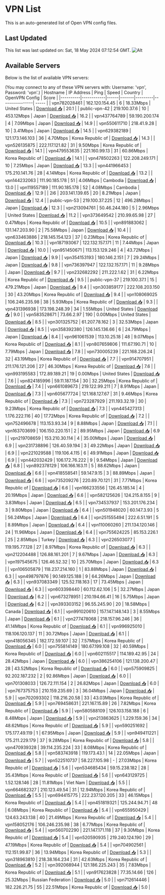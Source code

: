 # VPN List

This is an auto-generated list of Open VPN config files.

## Last Updated

This list was last updated on: Sat, 18 May 2024 07:12:54 GMT.
![Alt](https://repobeats.axiom.co/api/embed/186b98318ef1479477931607c1ad7d823f12451f.svg "Repobeats analytics image")

## Available Servers

Below is the list of available VPN servers:

(You may connect to any of these VPN servers with: Username: 'vpn', Password: 'vpn'.)
| Hostname | IP Address | Ping | Speed | Country | OpenVPN Config | Score |
|----------|------------|------|-------|---------|----------------| ----- |
| vpn782028461 | 162.120.154.45 | 6 | 18.33Mbps | United States | [Download 📥](./configs/server_0_US.ovpn) | 20.1 |
| public-vpn-42 | 219.100.37.6 | 10 | 453.12Mbps | Japan | [Download 📥](./configs/server_1_JP.ovpn) | 16.2 |
| vpn437764789 | 59.190.200.174 | 4 | 7.09Mbps | Japan | [Download 📥](./configs/server_2_JP.ovpn) | 14.9 |
| vpn550611710 | 218.41.9.28 | 10 | 3.41Mbps | Japan | [Download 📥](./configs/server_3_JP.ovpn) | 14.5 |
| vpn629382189 | 121.173.146.103 | 36 | 4.70Mbps | Korea Republic of | [Download 📥](./configs/server_4_KR.ovpn) | 14.3 |
| vpn526135875 | 222.117.121.82 | 31 | 9.50Mbps | Korea Republic of | [Download 📥](./configs/server_5_KR.ovpn) | 14.1 |
| vpn479553635 | 221.160.99.13 | 31 | 60.86Mbps | Korea Republic of | [Download 📥](./configs/server_6_KR.ovpn) | 14.1 |
| vpn478502263 | 122.208.249.171 | 10 | 7.25Mbps | Japan | [Download 📥](./configs/server_7_JP.ovpn) | 13.3 |
| vpn441966453 | 175.210.141.76 | 28 | 4.14Mbps | Korea Republic of | [Download 📥](./configs/server_8_KR.ovpn) | 13.2 |
| vpn144232063 | 111.90.185.178 | 51 | 4.06Mbps | Cambodia | [Download 📥](./configs/server_9_KH.ovpn) | 13.0 |
| vpn119557189 | 111.90.185.178 | 52 | 4.08Mbps | Cambodia | [Download 📥](./configs/server_10_KH.ovpn) | 12.9 |
| 2i6 | 203.141.139.65 | 20 | 8.21Mbps | Japan | [Download 📥](./configs/server_11_JP.ovpn) | 12.4 |
| public-vpn-53 | 219.100.37.225 | 12 | 496.28Mbps | Japan | [Download 📥](./configs/server_12_JP.ovpn) | 12.3 |
| vpn213094761 | 50.46.244.180 | 5 | 2.96Mbps | United States | [Download 📥](./configs/server_13_US.ovpn) | 11.2 |
| vpn373649542 | 210.99.65.98 | 27 | 0.47Mbps | Korea Republic of | [Download 📥](./configs/server_14_KR.ovpn) | 10.5 |
| vpn891883062 | 131.147.203.90 | 2 | 75.58Mbps | Japan | [Download 📥](./configs/server_15_JP.ovpn) | 10.4 |
| vpn633463886 | 218.145.154.123 | 37 | 0.23Mbps | Korea Republic of | [Download 📥](./configs/server_16_KR.ovpn) | 10.3 |
| vpn187193067 | 122.132.157.171 | 11 | 7.44Mbps | Japan | [Download 📥](./configs/server_17_JP.ovpn) | 10.0 |
| vpn951450671 | 113.153.129.246 | 4 | 43.72Mbps | Japan | [Download 📥](./configs/server_18_JP.ovpn) | 9.9 |
| vpn354153193 | 180.146.2.151 | 7 | 29.24Mbps | Japan | [Download 📥](./configs/server_19_JP.ovpn) | 9.8 |
| vpn736397947 | 122.132.157.171 | 11 | 9.28Mbps | Japan | [Download 📥](./configs/server_20_JP.ovpn) | 9.7 |
| vpn232682292 | 211.222.1.62 | 31 | 6.22Mbps | Korea Republic of | [Download 📥](./configs/server_21_KR.ovpn) | 9.5 |
| public-vpn-37 | 219.100.37.1 | 15 | 479.21Mbps | Japan | [Download 📥](./configs/server_22_JP.ovpn) | 9.4 |
| vpn303859177 | 222.108.203.150 | 30 | 43.20Mbps | Korea Republic of | [Download 📥](./configs/server_23_KR.ovpn) | 9.4 |
| vpn108069025 | 106.246.235.98 | 38 | 5.93Mbps | Korea Republic of | [Download 📥](./configs/server_24_KR.ovpn) | 9.3 |
| vpn431396938 | 173.198.248.39 | 34 | 1.55Mbps | United States | [Download 📥](./configs/server_25_US.ovpn) | 9.0 |
| vpn583528671 | 73.66.2.97 | 190 | 0.00Mbps | United States | [Download 📥](./configs/server_26_US.ovpn) | 8.5 |
| vpn301325752 | 61.207.78.162 | 3 | 32.53Mbps | Japan | [Download 📥](./configs/server_27_JP.ovpn) | 8.5 |
| vpn358392380 | 126.145.136.66 | 6 | 24.79Mbps | Japan | [Download 📥](./configs/server_28_JP.ovpn) | 8.4 |
| vpn961061539 | 113.10.25.18 | 48 | 9.07Mbps | Korea Republic of | [Download 📥](./configs/server_29_KR.ovpn) | 8.1 |
| vpn807659806 | 111.67.190.71 | 10 | 7.79Mbps | Japan | [Download 📥](./configs/server_30_JP.ovpn) | 7.8 |
| vpn730005239 | 221.168.226.24 | 32 | 43.19Mbps | Korea Republic of | [Download 📥](./configs/server_31_KR.ovpn) | 7.7 |
| vpn914707951 | 211.176.121.206 | 27 | 46.30Mbps | Korea Republic of | [Download 📥](./configs/server_32_KR.ovpn) | 7.6 |
| vpn993195583 | 172.89.189.21 | 19 | 0.00Mbps | United States | [Download 📥](./configs/server_33_US.ovpn) | 7.6 |
| vpn824185996 | 59.11.187.154 | 30 | 32.25Mbps | Korea Republic of | [Download 📥](./configs/server_34_KR.ovpn) | 7.4 |
| vpn661089673 | 219.122.99.211 | 7 | 8.91Mbps | Japan | [Download 📥](./configs/server_35_JP.ovpn) | 7.3 |
| vpn605677724 | 121.168.127.67 | 31 | 9.46Mbps | Korea Republic of | [Download 📥](./configs/server_36_KR.ovpn) | 7.3 |
| vpn723287929 | 211.193.32.19 | 30 | 9.23Mbps | Korea Republic of | [Download 📥](./configs/server_37_KR.ovpn) | 7.3 |
| vpn445427313 | 1.176.222.116 | 40 | 17.72Mbps | Korea Republic of | [Download 📥](./configs/server_38_KR.ovpn) | 7.2 |
| vpn752496678 | 113.153.93.34 | 9 | 8.88Mbps | Japan | [Download 📥](./configs/server_39_JP.ovpn) | 7.1 |
| vpn163703699 | 106.150.220.151 | 2 | 89.95Mbps | Japan | [Download 📥](./configs/server_40_JP.ovpn) | 6.9 |
| vpn219708659 | 153.210.30.114 | 4 | 35.00Mbps | Japan | [Download 📥](./configs/server_41_JP.ovpn) | 6.9 |
| vpn231738896 | 126.40.59.194 | 3 | 49.22Mbps | Japan | [Download 📥](./configs/server_42_JP.ovpn) | 6.9 |
| vpn221029588 | 119.106.4.115 | 6 | 49.91Mbps | Japan | [Download 📥](./configs/server_43_JP.ovpn) | 6.9 |
| vpn442032429 | 106.172.76.222 | 9 | 9.54Mbps | Japan | [Download 📥](./configs/server_44_JP.ovpn) | 6.8 |
| vpn892378129 | 106.166.163.11 | 5 | 88.62Mbps | Japan | [Download 📥](./configs/server_45_JP.ovpn) | 6.6 |
| vpn418558541 | 59.147.9.15 | 3 | 88.89Mbps | Japan | [Download 📥](./configs/server_46_JP.ovpn) | 6.6 |
| vpn735209276 | 220.89.70.121 | 31 | 7.77Mbps | Korea Republic of | [Download 📥](./configs/server_47_KR.ovpn) | 6.6 |
| vpn166233556 | 126.45.185.14 | 4 | 20.19Mbps | Japan | [Download 📥](./configs/server_48_JP.ovpn) | 6.6 |
| vpn582125626 | 124.215.8.155 | 9 | 3.83Mbps | Japan | [Download 📥](./configs/server_49_JP.ovpn) | 6.5 |
| vpn734537937 | 153.201.176.234 | 3 | 9.80Mbps | Japan | [Download 📥](./configs/server_50_JP.ovpn) | 6.4 |
| vpn501948020 | 60.147.3.93 | 5 | 56.24Mbps | Japan | [Download 📥](./configs/server_51_JP.ovpn) | 6.4 |
| vpn251555494 | 222.6.51.191 | 5 | 8.89Mbps | Japan | [Download 📥](./configs/server_52_JP.ovpn) | 6.4 |
| vpn110060260 | 211.134.120.146 | 24 | 11.96Mbps | Japan | [Download 📥](./configs/server_53_JP.ovpn) | 6.4 |
| vpn755624225 | 85.153.226.1 | 25 | 2.85Mbps | Turkey | [Download 📥](./configs/server_54_TR.ovpn) | 6.3 |
| vpn226503077 | 119.195.77.128 | 27 | 8.97Mbps | Korea Republic of | [Download 📥](./configs/server_55_KR.ovpn) | 6.3 |
| vpn212204488 | 126.88.161.201 | 7 | 9.67Mbps | Japan | [Download 📥](./configs/server_56_JP.ovpn) | 6.3 |
| vpn197545675 | 126.46.52.32 | 10 | 25.70Mbps | Japan | [Download 📥](./configs/server_57_JP.ovpn) | 6.3 |
| vpn106505879 | 118.237.214.160 | 1 | 83.88Mbps | Japan | [Download 📥](./configs/server_58_JP.ovpn) | 6.3 |
| vpn498797876 | 90.149.125.188 | 9 | 64.26Mbps | Japan | [Download 📥](./configs/server_59_JP.ovpn) | 6.3 |
| vpn937083349 | 125.52.118.163 | 17 | 73.45Mbps | Japan | [Download 📥](./configs/server_60_JP.ovpn) | 6.3 |
| vpn603398440 | 60.112.62.106 | 5 | 32.27Mbps | Japan | [Download 📥](./configs/server_61_JP.ovpn) | 6.2 |
| vpn673278951 | 210.194.66.41 | 16 | 5.75Mbps | Japan | [Download 📥](./configs/server_62_JP.ovpn) | 6.2 |
| vpn393303152 | 96.55.245.90 | 20 | 18.58Mbps | Canada | [Download 📥](./configs/server_63_CA.ovpn) | 6.1 |
| vpn991020610 | 157.147.148.143 | 3 | 8.55Mbps | Japan | [Download 📥](./configs/server_64_JP.ovpn) | 6.1 |
| vpn277478068 | 218.157.96.246 | 36 | 41.14Mbps | Korea Republic of | [Download 📥](./configs/server_65_KR.ovpn) | 6.1 |
| vpn996925010 | 118.106.120.137 | 11 | 30.72Mbps | Japan | [Download 📥](./configs/server_66_JP.ovpn) | 6.1 |
| vpn418056345 | 182.172.59.107 | 32 | 7.57Mbps | Korea Republic of | [Download 📥](./configs/server_67_KR.ovpn) | 6.0 |
| vpn755814149 | 180.67.199.108 | 32 | 40.59Mbps | Korea Republic of | [Download 📥](./configs/server_68_KR.ovpn) | 6.0 |
| vpn602115517 | 114.189.42.95 | 24 | 28.42Mbps | Japan | [Download 📥](./configs/server_69_JP.ovpn) | 6.0 |
| vpn386254106 | 121.138.200.47 | 28 | 43.52Mbps | Korea Republic of | [Download 📥](./configs/server_70_KR.ovpn) | 6.0 |
| vpn575909825 | 92.202.187.232 | 2 | 92.86Mbps | Japan | [Download 📥](./configs/server_71_JP.ovpn) | 6.0 |
| vpn701308033 | 126.72.111.154 | 2 | 26.82Mbps | Japan | [Download 📥](./configs/server_72_JP.ovpn) | 6.0 |
| vpn767375753 | 210.159.235.69 | 3 | 36.04Mbps | Japan | [Download 📥](./configs/server_73_JP.ovpn) | 5.9 |
| vpn702093302 | 118.216.20.58 | 33 | 43.03Mbps | Korea Republic of | [Download 📥](./configs/server_74_KR.ovpn) | 5.9 |
| vpn769458631 | 221.167.15.89 | 26 | 7.82Mbps | Korea Republic of | [Download 📥](./configs/server_75_KR.ovpn) | 5.9 |
| vpn580588109 | 126.103.158.188 | 6 | 8.48Mbps | Japan | [Download 📥](./configs/server_76_JP.ovpn) | 5.9 |
| vpn213863625 | 1.229.159.36 | 34 | 48.62Mbps | Korea Republic of | [Download 📥](./configs/server_77_KR.ovpn) | 5.9 |
| vpn590251692 | 175.177.49.119 | 1 | 67.95Mbps | Japan | [Download 📥](./configs/server_78_JP.ovpn) | 5.9 |
| vpn949411221 | 175.211.229.179 | 37 | 9.28Mbps | Korea Republic of | [Download 📥](./configs/server_79_KR.ovpn) | 5.8 |
| vpn470939328 | 39.114.235.224 | 33 | 8.08Mbps | Korea Republic of | [Download 📥](./configs/server_80_KR.ovpn) | 5.8 |
| vpn583743918 | 119.173.43.1 | 14 | 22.05Mbps | Japan | [Download 📥](./configs/server_81_JP.ovpn) | 5.7 |
| vpn522510737 | 58.227.105.98 | - | 27.03Mbps | Korea Republic of | [Download 📥](./configs/server_82_KR.ovpn) | 5.6 |
| vpn534685434 | 59.15.238.182 | 28 | 35.43Mbps | Korea Republic of | [Download 📥](./configs/server_83_KR.ovpn) | 5.6 |
| vpn643129725 | 1.52.128.146 | 28 | 11.81Mbps | Viet Nam | [Download 📥](./configs/server_84_VN.ovpn) | 5.5 |
| vpn664682327 | 210.123.49.54 | 31 | 12.94Mbps | Korea Republic of | [Download 📥](./configs/server_85_KR.ovpn) | 5.5 |
| vpn694415775 | 222.237.120.205 | 33 | 46.15Mbps | Korea Republic of | [Download 📥](./configs/server_86_KR.ovpn) | 5.4 |
| vpn451819321 | 125.244.94.71 | 48 | 6.08Mbps | Korea Republic of | [Download 📥](./configs/server_87_KR.ovpn) | 5.4 |
| vpn655950429 | 124.63.243.138 | 40 | 21.49Mbps | Korea Republic of | [Download 📥](./configs/server_88_KR.ovpn) | 5.4 |
| vpn158052176 | 106.246.235.98 | 38 | 6.77Mbps | Korea Republic of | [Download 📥](./configs/server_89_KR.ovpn) | 5.4 |
| vpn560702290 | 221.147.171.118 | 37 | 9.30Mbps | Korea Republic of | [Download 📥](./configs/server_90_KR.ovpn) | 5.4 |
| vpn520590935 | 219.240.124.190 | 29 | 47.19Mbps | Korea Republic of | [Download 📥](./configs/server_91_KR.ovpn) | 5.4 |
| vpn704902561 | 112.151.99.87 | 36 | 13.94Mbps | Korea Republic of | [Download 📥](./configs/server_92_KR.ovpn) | 5.3 |
| vpn318963810 | 218.38.164.234 | 31 | 42.63Mbps | Korea Republic of | [Download 📥](./configs/server_93_KR.ovpn) | 5.2 |
| vpn392068944 | 121.186.225.243 | 35 | 7.83Mbps | Korea Republic of | [Download 📥](./configs/server_94_KR.ovpn) | 5.1 |
| vpn917623828 | 77.35.14.66 | 126 | 25.32Mbps | Russian Federation | [Download 📥](./configs/server_95_RU.ovpn) | 5.0 |
| vpn712614446 | 182.226.21.75 | 55 | 22.51Mbps | Korea Republic of | [Download 📥](./configs/server_96_KR.ovpn) | 5.0 |
